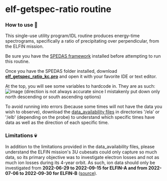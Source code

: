 # elf-getspec-ratio routine

### How to use 🤔
This single-use utility program/IDL routine produces energy-time spectrograms, specifically a ratio of precipitating over perpendicular, from the ELFIN mission.

Be sure you have the [SPEDAS framework](https://spedas.org/wiki/index.php?title=Downloads_and_Installation) installed before attempting to run this routine.

Once you have the SPEDAS folder installed, download **[elf_getspec_ratio_kc.pro](elf_getspec_ratio_kc.pro)** and open it with your favorite IDE or text editor.

At the top, you will see some variables to hardcode in. They are as such:
![image](https://github.com/user-attachments/assets/a08853ad-b7fd-48ee-8fdd-49ea6169246a)
(direction is not always accurate since I mistakenly put down only north descending or south ascending options)

To avoid running into errors (because some times will not have the data you wish to observe), download the [data_availability files](https://data.elfin.ucla.edu/ela/data_availability/) in directories '/ela' or '/elb' (depending on the probe) to understand which specific times have data as well as the direction of each specific time.

### Limitations 💀
In addition to the limitations provided in the data_availability files, please understand the ELFIN mission's 3U cubesats could only capture so much data, so its primary objective was to investigate electron losses and not as much ion losses during its 4-year orbit. As such, ion data should only be investigated from **2022-06-29 to 2022-09-15 for ELFIN-A and from 2022-07-06 to 2022-09-30 for ELFIN-B** ([source](https://elfin.igpp.ucla.edu/data-notes)).
